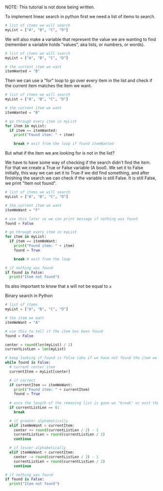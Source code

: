 NOTE: This tutorial is not done being written.

To implement linear search in python first we need a list of items to search.

```py
# list of items we will search
myList = ["A", "B", "C", "D"]
```

We will also make a variable that represent the value we are wanting to find (remember a variable holds "values", aka lists, or numbers, or words).

```py
# list of items we will search
myList = ["A", "B", "C", "D"]

# the current item we want
itemWanted = "B"
```

Then we can use a "for" loop to go over every item in the list and check if the current item matches the item we want.

```py
# list of items we will search
myList = ["A", "B", "C", "D"]

# the current item we want
itemWanted = "B"

# go through every item in myList
for item in myList:
  if item == itemWanted:
    print("Found item: " + item)

    break # exit from the loop if found itemWanted
```

But what if the item we are looking for is not in the list?

We have to have some way of checking if the search didn't find the item. For that we create a True or False variable (A bool). We set it to False initially, this way we can set it to True if we did find something, and after finishing the search we can check if the variable is still False. It is still False, we print "Item not found".

```py
# list of items we will search
myList = ["A", "B", "C", "D"]

# the current item we want
itemWeWant = "F"

# use this later so we can print message if nothing was found
found = False

# go through every item in myList
for item in myList:
  if item == itemWeWant:
    print("Found item: " + item)
    found = True

    break # exit from the loop

# if nothing was found
if found is False:
  print("Item not found")
```

Its also important to know that `A` will not be equal to `a`

Binary search in Python

```py
# list of items
myList = ["A", "B", "C", "D"]

# the item we want
itemWeWant = "A"

# use this to tell if the item has been found
found = False

center = round(len(myList) / 2)
currentListLen = len(myList)

# keep looking if found is false (aka if we have not found the item we want)
while found is False:
  # current center item
  currentItem = myList[center]

  # if correct
  if currentItem == itemWeWant:
    print("Found item: " + currentItem)
    found = True
  
  # once the length of the remaning list is gone we "break" or exit the loop
  if currentListLen == 0:
    break

  # if greater alphabetically
  elif itemWeWant > currentItem:
    center += round(currentListLen / 2) - 1
    currentListLen = round(currentListLen / 2)
    continue

  # if lesser alphabetically
  elif itemWeWant < currentItem:
    center -= round(currentListLen / 2) - 1
    currentListLen = round(currentListLen / 2)
    continue

# if nothing was found
if found is False:
  print("Item not found")
```
